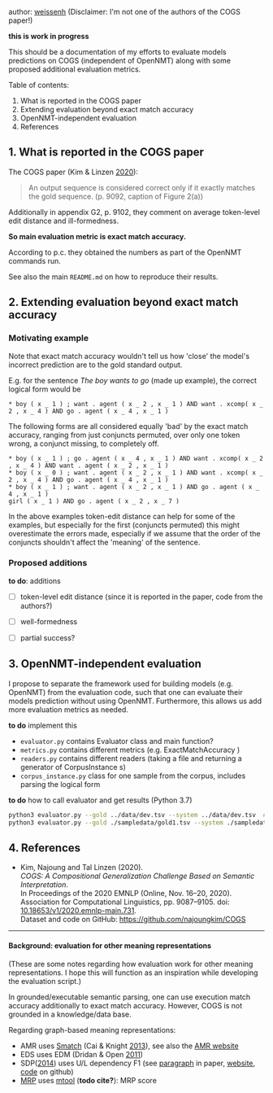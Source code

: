 author: [weissenh](https://github.com/weissenh) (Disclaimer: I'm not one of the authors of the COGS paper!)

**this is work in progress**

This should be a documentation of my efforts to evaluate models predictions on 
COGS (independent of OpenNMT) along with some proposed additional evaluation metrics.

Table of contents:
1. What is reported in the COGS paper
2. Extending evaluation beyond exact match accuracy
3. OpenNMT-independent evaluation
4. References


## 1. What is reported in the COGS paper

The COGS paper (Kim & Linzen [2020](https://www.aclweb.org/anthology/2020.emnlp-main.731)):

> An output sequence is considered correct only if it exactly matches the gold sequence. 
> (p. 9092, caption of Figure 2(a))

Additionally in appendix G2, p. 9102, they comment on 
average token-level edit distance and ill-formedness.

**So main evaluation metric is exact match accuracy.**

According to p.c. they obtained the numbers as part of the OpenNMT commands run.

See also the main `README.md` on how to reproduce their results.


## 2. Extending evaluation beyond exact match accuracy

### Motivating example
Note that exact match accuracy wouldn't tell us how 'close' 
the model's incorrect prediction are to the gold standard output.

E.g. for the sentence *The boy wants to go* (made up example), 
the correct logical form would be
```
* boy ( x _ 1 ) ; want . agent ( x _ 2 , x _ 1 ) AND want . xcomp( x _ 2 , x _ 4 ) AND go . agent ( x _ 4 , x _ 1 )
```
The following forms are all considered equally 'bad' by the exact match accuracy,
ranging from just conjuncts permuted, over only one token wrong, a conjunct missing, to completely off.
```
* boy ( x _ 1 ) ; go . agent ( x _ 4 , x _ 1 ) AND want . xcomp( x _ 2 , x _ 4 ) AND want . agent ( x _ 2 , x _ 1 )
* boy ( x _ 0 ) ; want . agent ( x _ 2 , x _ 1 ) AND want . xcomp( x _ 2 , x _ 4 ) AND go . agent ( x _ 4 , x _ 1 )
* boy ( x _ 1 ) ; want . agent ( x _ 2 , x _ 1 ) AND go . agent ( x _ 4 , x _ 1 )
girl ( x _ 1 ) AND go . agent ( x _ 2 , x _ 7 )
```
In the above examples token-edit distance can help for some of the examples,
but especially for the first (conjuncts permuted) this might overestimate the errors made,
especially if we assume that the order of the conjuncts shouldn't affect the 'meaning' of the sentence.

### Proposed additions

**to do**: additions
- [ ] token-level edit distance (since it is reported in the paper, code from the authors?)
- [ ] well-formedness
- [ ] partial success?


## 3. OpenNMT-independent evaluation

I propose to separate the framework used for building models (e.g. OpenNMT)
from the evaluation code, such that one can evaluate their models prediction 
without using OpenNMT. Furthermore, this allows us add more evaluation metrics as needed.

**to do** implement this
- `evaluator.py` contains Evaluator class and main function?
- `metrics.py`  contains different metrics (e.g. ExactMatchAccuracy )
- `readers.py` contains different readers (taking a file and returning a generator of CorpusInstance s)
- `corpus_instance.py` class for one sample from the corpus, includes parsing the logical form

**to do** how to call evaluator and get results (Python 3.7)
```bash
python3 evaluator.py --gold ../data/dev.tsv --system ../data/dev.tsv  # should give perfect results
python3 evaluator.py --gold ./sampledata/gold1.tsv --system ./sampledata/system1.tsv
```


## 4. References

- Kim, Najoung and Tal Linzen (2020).   
  *COGS: A Compositional Generalization Challenge Based on Semantic Interpretation*.  
  In Proceedings of the 2020 EMNLP (Online, Nov. 16–20, 2020).  
  Association for Computational Linguistics, pp. 9087–9105.
  doi: [10.18653/v1/2020.emnlp-main.731](https://www.aclweb.org/anthology/2020.emnlp-main.731).  
  Dataset and code on GitHub: https://github.com/najoungkim/COGS


-----------------------
#### Background: evaluation for other meaning representations

(These are some notes regarding how evaluation work for other meaning representations.
I hope this will function as an inspiration while developing the evaluation script.)

In grounded/executable semantic parsing, one can use execution match accuracy 
additionally to exact match accuracy. However, COGS is not grounded in a knowledge/data base.

Regarding graph-based meaning representations:
- AMR uses [Smatch](https://github.com/snowblink14/smatch) 
  (Cai & Knight [2013](https://www.aclweb.org/anthology/P13-2131/)), 
  see also the [AMR website](https://amr.isi.edu/evaluation.html)
- EDS uses EDM (Dridan & Open [2011](https://www.aclweb.org/anthology/W11-2927/))
- SDP([2014](https://alt.qcri.org/semeval2014/task8/)) uses U/L dependency F1 
  (see [paragraph](https://www.aclweb.org/anthology/S14-2008.pdf#page=7) in paper, 
  [website](https://alt.qcri.org/semeval2014/task8/index.php?id=evaluation), 
  [code](https://github.com/semantic-dependency-parsing/toolkit) on github)
- [MRP](http://mrp.nlpl.eu/2020/index.php) uses [mtool](https://github.com/cfmrp/mtool) (**todo cite?**): MRP score

